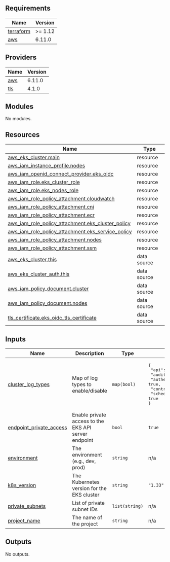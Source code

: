<!-- BEGIN_TF_DOCS -->
## Requirements

| Name | Version |
|------|---------|
| <a name="requirement_terraform"></a> [terraform](#requirement\_terraform) | >= 1.12 |
| <a name="requirement_aws"></a> [aws](#requirement\_aws) | 6.11.0 |

## Providers

| Name | Version |
|------|---------|
| <a name="provider_aws"></a> [aws](#provider\_aws) | 6.11.0 |
| <a name="provider_tls"></a> [tls](#provider\_tls) | 4.1.0 |

## Modules

No modules.

## Resources

| Name | Type |
|------|------|
| [aws_eks_cluster.main](https://registry.terraform.io/providers/hashicorp/aws/6.11.0/docs/resources/eks_cluster) | resource |
| [aws_iam_instance_profile.nodes](https://registry.terraform.io/providers/hashicorp/aws/6.11.0/docs/resources/iam_instance_profile) | resource |
| [aws_iam_openid_connect_provider.eks_oidc](https://registry.terraform.io/providers/hashicorp/aws/6.11.0/docs/resources/iam_openid_connect_provider) | resource |
| [aws_iam_role.eks_cluster_role](https://registry.terraform.io/providers/hashicorp/aws/6.11.0/docs/resources/iam_role) | resource |
| [aws_iam_role.eks_nodes_role](https://registry.terraform.io/providers/hashicorp/aws/6.11.0/docs/resources/iam_role) | resource |
| [aws_iam_role_policy_attachment.cloudwatch](https://registry.terraform.io/providers/hashicorp/aws/6.11.0/docs/resources/iam_role_policy_attachment) | resource |
| [aws_iam_role_policy_attachment.cni](https://registry.terraform.io/providers/hashicorp/aws/6.11.0/docs/resources/iam_role_policy_attachment) | resource |
| [aws_iam_role_policy_attachment.ecr](https://registry.terraform.io/providers/hashicorp/aws/6.11.0/docs/resources/iam_role_policy_attachment) | resource |
| [aws_iam_role_policy_attachment.eks_cluster_policy](https://registry.terraform.io/providers/hashicorp/aws/6.11.0/docs/resources/iam_role_policy_attachment) | resource |
| [aws_iam_role_policy_attachment.eks_service_policy](https://registry.terraform.io/providers/hashicorp/aws/6.11.0/docs/resources/iam_role_policy_attachment) | resource |
| [aws_iam_role_policy_attachment.nodes](https://registry.terraform.io/providers/hashicorp/aws/6.11.0/docs/resources/iam_role_policy_attachment) | resource |
| [aws_iam_role_policy_attachment.ssm](https://registry.terraform.io/providers/hashicorp/aws/6.11.0/docs/resources/iam_role_policy_attachment) | resource |
| [aws_eks_cluster.this](https://registry.terraform.io/providers/hashicorp/aws/6.11.0/docs/data-sources/eks_cluster) | data source |
| [aws_eks_cluster_auth.this](https://registry.terraform.io/providers/hashicorp/aws/6.11.0/docs/data-sources/eks_cluster_auth) | data source |
| [aws_iam_policy_document.cluster](https://registry.terraform.io/providers/hashicorp/aws/6.11.0/docs/data-sources/iam_policy_document) | data source |
| [aws_iam_policy_document.nodes](https://registry.terraform.io/providers/hashicorp/aws/6.11.0/docs/data-sources/iam_policy_document) | data source |
| [tls_certificate.eks_oidc_tls_certificate](https://registry.terraform.io/providers/hashicorp/tls/latest/docs/data-sources/certificate) | data source |

## Inputs

| Name | Description | Type | Default | Required |
|------|-------------|------|---------|:--------:|
| <a name="input_cluster_log_types"></a> [cluster\_log\_types](#input\_cluster\_log\_types) | Map of log types to enable/disable | `map(bool)` | <pre>{<br/>  "api": true,<br/>  "audit": true,<br/>  "authenticator": true,<br/>  "controllerManager": true,<br/>  "scheduler": true<br/>}</pre> | no |
| <a name="input_endpoint_private_access"></a> [endpoint\_private\_access](#input\_endpoint\_private\_access) | Enable private access to the EKS API server endpoint | `bool` | `true` | no |
| <a name="input_environment"></a> [environment](#input\_environment) | The environment (e.g., dev, prod) | `string` | n/a | yes |
| <a name="input_k8s_version"></a> [k8s\_version](#input\_k8s\_version) | The Kubernetes version for the EKS cluster | `string` | `"1.33"` | no |
| <a name="input_private_subnets"></a> [private\_subnets](#input\_private\_subnets) | List of private subnet IDs | `list(string)` | n/a | yes |
| <a name="input_project_name"></a> [project\_name](#input\_project\_name) | The name of the project | `string` | n/a | yes |

## Outputs

No outputs.
<!-- END_TF_DOCS -->